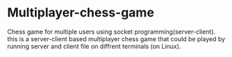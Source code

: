 # Multiplayer-chess-game
Chess game for multiple users using socket programming(server-client).
this is a server-client based multiplayer chess game that could be played by running server and client file on diffrent
terminals (on Linux).
